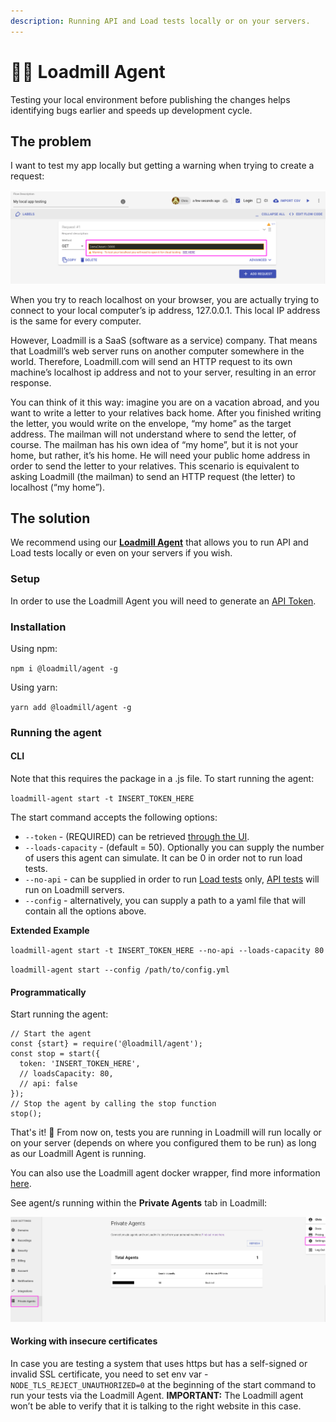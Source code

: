 ```yaml
---
description: Running API and Load tests locally or on your servers.
---
```


# 🕵🏻 Loadmill Agent

Testing your local environment before publishing the changes helps identifying bugs earlier and speeds up development cycle.

## The problem

I want to test my app locally but getting a warning when trying to create a request:

![API test flow that should run locally](../.gitbook/assets/screenshot-23-.png)

When you try to reach localhost on your browser,  you are actually trying to connect to your local computer’s ip address, 127.0.0.1. This local IP address is the same for every computer. 

However, Loadmill is a SaaS \(software as a service\) company. That means that Loadmill’s web server runs on another computer somewhere in the world. Therefore, Loadmill.com will send an HTTP request to its own machine’s localhost ip address and not to your server, resulting in an error response. 

You can think of it this way: imagine you are on a vacation abroad, and you want to write a letter to your relatives back home. After you finished writing the letter, you would write on the envelope, “my home” as the target address. The mailman will not understand where to send the letter, of course. The mailman has his own idea of “my home”, but it is not your home, but rather, it’s his home. He will need your public home address in order to send the letter to your relatives. This scenario is equivalent to asking Loadmill \(the mailman\) to send an HTTP request \(the letter\) to localhost \(“my home”\).

## The solution

We recommend using our [**Loadmill Agent**](https://www.npmjs.com/package/@loadmill/agent) that allows you to run API and Load tests locally or even on your servers if you wish. 

### Setup

In order to use the Loadmill Agent you will need to generate an [API Token](https://docs.loadmill.com/integrations/api-tokens).

### Installation

Using npm:

`npm i @loadmill/agent -g`

Using yarn:

`yarn add @loadmill/agent -g`

### Running the agent 

#### CLI

Note that this requires the package in a .js file. To start running the agent:

`loadmill-agent start -t INSERT_TOKEN_HERE`

The start command accepts the following options:

* `--token` - \(REQUIRED\) can be retrieved [through the UI](https://docs.loadmill.com/integrations/api-tokens).
* `--loads-capacity` - \(default = 50\). Optionally you can supply the number of users this agent can simulate. It can be 0 in order not to run load tests.
* `--no-api` - can be supplied in order to run [Load tests](https://docs.loadmill.com/load-testing/getting-started) only, [API tests](https://docs.loadmill.com/api-testing/getting-started) will run on Loadmill servers.
* `--config` - alternatively, you can supply a path to a yaml file that will contain all the options above.

**Extended Example**

`loadmill-agent start -t INSERT_TOKEN_HERE --no-api --loads-capacity 80`

`loadmill-agent start --config /path/to/config.yml`

#### Programmatically

Start running the agent:

```text
// Start the agent 
const {start} = require('@loadmill/agent');
const stop = start({
  token: 'INSERT_TOKEN_HERE',
  // loadsCapacity: 80,
  // api: false
});
// Stop the agent by calling the stop function
stop();
```

That's it! 🎉 From now on, tests you are running in Loadmill will run locally or on your server \(depends on where you configured them to be run\) as long as our Loadmill Agent is running. 

You can also use the Loadmill agent docker wrapper, find more information [here](https://hub.docker.com/r/loadmill/agent).

See agent/s running within the **Private Agents** tab in Loadmill:

![The Private Agents section](../.gitbook/assets/screen-shot-2020-11-24-at-15.25.07.png)

#### Working with insecure certificates

In case you are testing a system that uses https but has a self-signed or invalid SSL certificate, you need to set env var - `NODE_TLS_REJECT_UNAUTHORIZED=0`  at the beginning of the start command to run your tests via the Loadmill Agent. **IMPORTANT:** The Loadmill agent won’t be able to verify that it is talking to the right website in this case.



